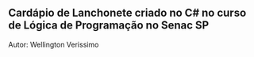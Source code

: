## Cardápio de Lanchonete criado no C# no curso de Lógica de Programação no Senac SP

Autor: Wellington Verissimo
